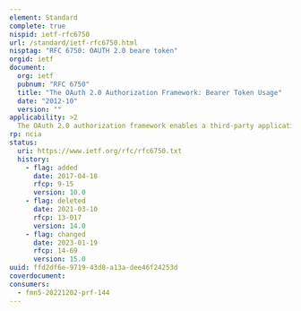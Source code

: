 ```yaml
---
element: Standard
complete: true
nispid: ietf-rfc6750
url: /standard/ietf-rfc6750.html
nisptag: "RFC 6750: OAUTH 2.0 beare token"
orgid: ietf
document:
  org: ietf
  pubnum: "RFC 6750"
  title: "The OAuth 2.0 Authorization Framework: Bearer Token Usage"
  date: "2012-10"
  version: ""
applicability: >2
  The OAuth 2.0 authorization framework enables a third-party application to obtain limited access to an HTTP service, either on behalf of a resource owner by orchestrating an approval interaction between the resource owner and the HTTP service, or by allowing the third-party application to obtain access on its own behalf.
rp: ncia
status:
  uri: https://www.ietf.org/rfc/rfc6750.txt
  history: 
    - flag: added
      date: 2017-04-18
      rfcp: 9-15
      version: 10.0
    - flag: deleted
      date: 2021-03-10
      rfcp: 13-017
      version: 14.0
    - flag: changed
      date: 2023-01-19
      rfcp: 14-69
      version: 15.0
uuid: ffd2df6e-9719-43d8-a13a-dee46f24253d
coverdocument:
consumers:
  - fmn5-20221202-prf-144
---
```

